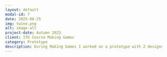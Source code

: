```yaml
---
layout: default
modal-id: 7
date: 2025-06-25
img: twine.png
alt: image-alt
project-date: Autumn 2023
client: ITU Course Making Games
category: Prototype
description: During Making Games I worked on a prototype with 2 designers where we had to make something simple in Twine. We made The Purple Club which we uploaded on itch.io at this link: https://ghostyjam.itch.io/the-purple-club. I worked on the implementation of the paths, the maze and countdown mechanic and implementation of music.
---
```

